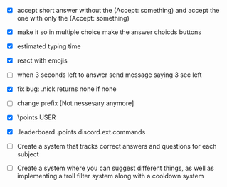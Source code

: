 * [x] accept short answer without the (Accept: something) and accept the one with only the (Accept: something)

* [x] make it so in multiple choice make the answer choicds buttons
* [x] estimated typing time
* [x] react with emojis
* [ ] when 3 seconds left to answer send message saying 3 sec left
* [x] fix bug: .nick returns none if none
* [ ] change prefix [Not nessesary anymore]
* [x] \points USER
* [x] .leaderboard .points discord.ext.commands
* [ ] Create a system that tracks correct answers and questions for each subject
* [ ] Create a system where you can suggest different things, as well as implementing a troll filter system along with a cooldown system
